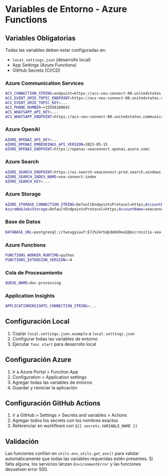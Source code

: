 # Variables de Entorno - Azure Functions

## Variables Obligatorias

Todas las variables deben estar configuradas en:
- `local.settings.json` (desarrollo local)
- App Settings (Azure Functions)
- GitHub Secrets (CI/CD)

### Azure Communication Services
```bash
ACS_CONNECTION_STRING=endpoint=https://acs-veu-connect-00.unitedstates.communication.azure.com/;accesskey=...
ACS_EVENT_GRID_TOPIC_ENDPOINT=https://acs-veu-connect-00.unitedstates.communication.azure.com/
ACS_EVENT_GRID_TOPIC_KEY=...
ACS_PHONE_NUMBER=+15558100642
ACS_WHATSAPP_API_KEY=...
ACS_WHATSAPP_ENDPOINT=https://acs-veu-connect-00.unitedstates.communication.azure.com/
```

### Azure OpenAI
```bash
AZURE_OPENAI_API_KEY=...
AZURE_OPENAI_EMBEDDINGS_API_VERSION=2023-05-15
AZURE_OPENAI_ENDPOINT=https://openai-veaconnect.openai.azure.com/
```

### Azure Search
```bash
AZURE_SEARCH_ENDPOINT=https://ai-search-veaconnect-prod.search.windows.net
AZURE_SEARCH_INDEX_NAME=vea-connect-index
AZURE_SEARCH_KEY=...
```

### Azure Storage
```bash
AZURE_STORAGE_CONNECTION_STRING=DefaultEndpointsProtocol=https;AccountName=veaconnectstr;...
AzureWebJobsStorage=DefaultEndpointsProtocol=https;AccountName=veaconnectstr;...
```

### Base de Datos
```bash
DATABASE_URL=postgresql://twsugyiaxf:E72%24rhqEdm6b9oaI@micrositio-vea-connect-server.postgres.database.azure.com:5432/vea_connect_prod?sslmode=require
```

### Azure Functions
```bash
FUNCTIONS_WORKER_RUNTIME=python
FUNCTIONS_EXTENSION_VERSION=~4
```

### Cola de Procesamiento
```bash
QUEUE_NAME=doc-processing
```

### Application Insights
```bash
APPLICATIONINSIGHTS_CONNECTION_STRING=...
```

## Configuración Local

1. Copiar `local.settings.json.example` a `local.settings.json`
2. Configurar todas las variables de entorno
3. Ejecutar `func start` para desarrollo local

## Configuración Azure

1. Ir a Azure Portal > Function App
2. Configuration > Application settings
3. Agregar todas las variables de entorno
4. Guardar y reiniciar la aplicación

## Configuración GitHub Actions

1. Ir a GitHub > Settings > Secrets and variables > Actions
2. Agregar todos los secrets con los nombres exactos
3. Referenciar en workflows con `${{ secrets.VARIABLE_NAME }}`

## Validación

Las funciones confían en `utils.env_utils.get_env()` para validar automáticamente que todas las variables requeridas estén presentes. Si falta alguna, los servicios lanzan `EnvironmentError` y las funciones devuelven error 500.
